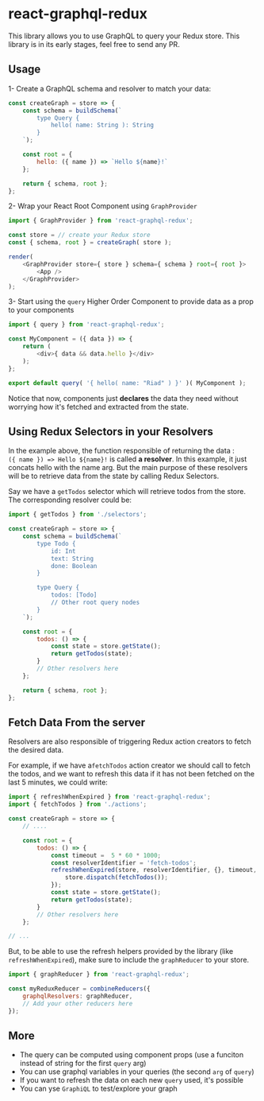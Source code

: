 react-graphql-redux
===================

This library allows you to use GraphQL to query your Redux store.
This library is in its early stages, feel free to send any PR.

Usage
-----

1- Create a GraphQL schema and resolver to match your data:

```js
const createGraph = store => {
	const schema = buildSchema(`
		type Query {
			hello( name: String ): String
		}
	`);

	const root = {
		hello: ({ name }) => `Hello ${name}!`
	};

	return { schema, root };
};
```

2- Wrap your React Root Component using `GraphProvider`

```js
import { GraphProvider } from 'react-graphql-redux';

const store = // create your Redux store
const { schema, root } = createGraph( store );

render(
	<GraphProvider store={ store } schema={ schema } root={ root }>
		<App />
	</GraphProvider>
);
```

3- Start using the `query` Higher Order Component to provide data as a prop to your components

```js
import { query } from 'react-graphql-redux';

const MyComponent = ({ data }) => {
	return (
		<div>{ data && data.hello }</div>
	);
};

export default query( '{ hello( name: "Riad" ) }' )( MyComponent );
```

Notice that now, components just **declares** the data they need without worrying how it's fetched and extracted from the state.

Using Redux Selectors in your Resolvers
---------------------------------------

In the example above, the function responsible of returning the data : `({ name }) => Hello ${name}!` is called **a resolver**. In this example, it just concats hello with the name arg.
But the main purpose of these resolvers will be to retrieve data from the state by calling Redux Selectors.

Say we have a `getTodos` selector which will retrieve todos from the store. The corresponding resolver could be:

```js
import { getTodos } from './selectors';

const createGraph = store => {
	const schema = buildSchema(`
		type Todo {
			id: Int
			text: String
			done: Boolean
		}

		type Query {
			todos: [Todo]
			// Other root query nodes
		}
	`);

	const root = {
		todos: () => {
			const state = store.getState();
			return getTodos(state);
		}
		// Other resolvers here
	};

	return { schema, root };
};
```

Fetch Data From the server
--------------------------

Resolvers are also responsible of triggering Redux action creators to fetch the desired data.

For example, if we have a`fetchTodos` action creator we should call to fetch the todos, and we want to refresh this data if it has not been fetched on the last 5 minutes, we could write:

```js
import { refreshWhenExpired } from 'react-graphql-redux';
import { fetchTodos } from './actions';

const createGraph = store => {
	// ....

	const root = {
		todos: () => {
			const timeout =  5 * 60 * 1000;
			const resolverIdentifier = 'fetch-todos';
			refreshWhenExpired(store, resolverIdentifier, {}, timeout, () => {
				store.dispatch(fetchTodos());
			});
			const state = store.getState();
			return getTodos(state);
		}
		// Other resolvers here
	};

// ...
```

But, to be able to use the refresh helpers provided by the library (like `refreshWhenExpired`), make sure to include the `graphReducer` to your store.

```js
import { graphReducer } from 'react-graphql-redux';

const myReduxReducer = combineReducers({
	graphqlResolvers: graphReducer,
	// Add your other reducers here
});
```

More
----

 * The query can be computed using component props (use a funciton instead of string for the first `query` arg)
 * You can use graphql variables in your queries (the second `arg` of `query`)
 * If you want to refresh the data on each new `query` used, it's possible
 * You can yse `GraphiQL` to test/explore your graph
